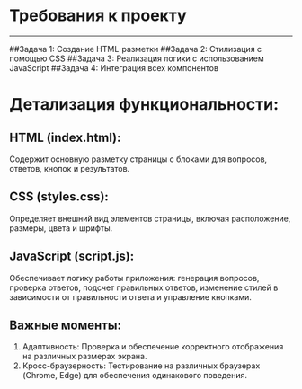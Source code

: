 # Требования к проекту
---

##Задача 1: Создание HTML-разметки
##Задача 2: Стилизация с помощью CSS
##Задача 3: Реализация логики с использованием JavaScript
##Задача 4: Интеграция всех компонентов

# Детализация функциональности:

## HTML (index.html):

Содержит основную разметку страницы с блоками для вопросов, ответов, кнопок и результатов.

## CSS (styles.css):

Определяет внешний вид элементов страницы, включая расположение, размеры, цвета и шрифты.

## JavaScript (script.js):

Обеспечивает логику работы приложения: генерация вопросов, проверка ответов, подсчет правильных ответов, изменение стилей в зависимости от правильности ответа и управление кнопками.

## Важные моменты:
1. Адаптивность: Проверка и обеспечение корректного отображения на различных размерах экрана.
2. Кросс-браузерность: Тестирование на различных браузерах (Chrome, Edge) для обеспечения одинакового поведения.

